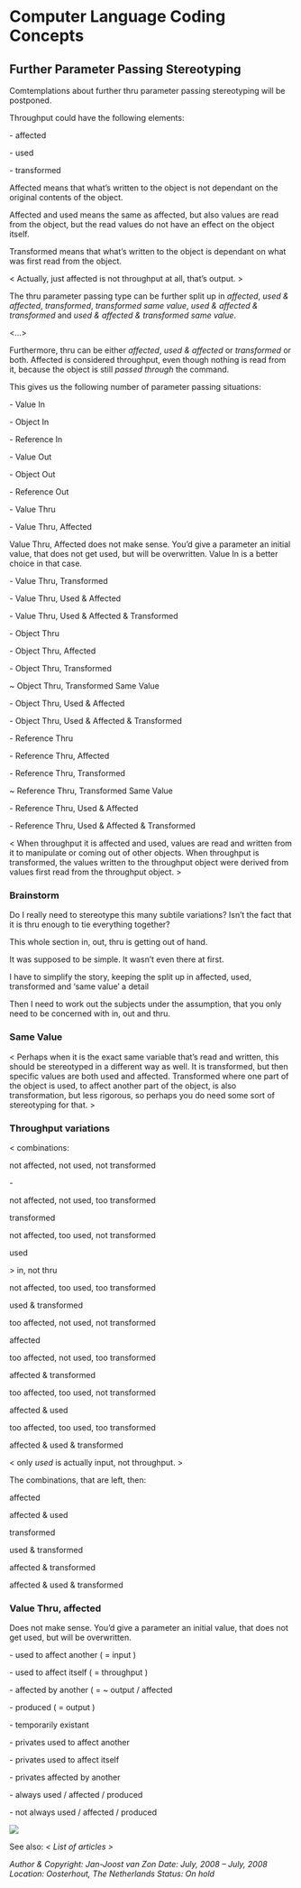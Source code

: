 ﻿Computer Language Coding Concepts
=================================

Further Parameter Passing Stereotyping
--------------------------------------

Comtemplations about further thru parameter passing stereotyping will be postponed.

Throughput could have the following elements:

\- affected

\- used

\- transformed

Affected means that what’s written to the object is not dependant on the original contents of the object.

Affected and used means the same as affected, but also values are read from the object, but the read values do not have an effect on the object itself.

Transformed means that what’s written to the object is dependant on what was first read from the object.

< Actually, just affected is not throughput at all, that’s output. >



The thru parameter passing type can be further split up in *affected*, *used & affected*, *transformed*, *transformed same value*, *used & affected & transformed* and *used & affected & transformed same value*.

<…>

Furthermore, thru can be either *affected*, *used & affected* or *transformed* or both. Affected is considered throughput, even though nothing is read from it, because the object is still *passed through* the command.

This gives us the following number of parameter passing situations:

\- Value In

\- Object In

\- Reference In

\- Value Out

\- Object Out

\- Reference Out

\- Value Thru

\- Value Thru, Affected

Value Thru, Affected does not make sense. You’d give a parameter an initial value, that does not get used, but will be overwritten. Value In is a better choice in that case.

\- Value Thru, Transformed

\- Value Thru, Used & Affected

\- Value Thru, Used & Affected & Transformed

\- Object Thru

\- Object Thru, Affected

\- Object Thru, Transformed

~ Object Thru, Transformed Same Value

\- Object Thru, Used & Affected

\- Object Thru, Used & Affected & Transformed

\- Reference Thru

\- Reference Thru, Affected

\- Reference Thru, Transformed

~ Reference Thru, Transformed Same Value

\- Reference Thru, Used & Affected

\- Reference Thru, Used & Affected & Transformed

< When throughput it is affected and used, values are read and written from it to manipulate or coming out of other objects. When throughput is transformed, the values written to the throughput object were derived from values first read from the throughput object. >

### **Brainstorm**

Do I really need to stereotype this many subtile variations? Isn’t the fact that it is thru enough to tie everything together?

This whole section in, out, thru is getting out of hand.

It was supposed to be simple. It wasn’t even there at first.

I have to simplify the story, keeping the split up in affected, used, transformed and ‘same value’ a detail

Then I need to work out the subjects under the assumption, that you only need to be concerned with in, out and thru.

### **Same Value**

< Perhaps when it is the exact same variable that’s read and written, this should be stereotyped in a different way as well. It is transformed, but then specific values are both used and affected. Transformed where one part of the object is used, to affect another part of the object, is also transformation, but less rigorous, so perhaps you do need some sort of stereotyping for that. >

### **Throughput variations**

< combinations:

not affected, not used, not transformed

\-

not affected, not used, too transformed

transformed

not affected, too used, not transformed

used

\> in, not thru

not affected, too used, too transformed

used & transformed

too affected, not used, not transformed

affected

too affected, not used, too transformed

affected & transformed

too affected, too used, not transformed

affected & used

too affected, too used, too transformed

affected & used & transformed

< only *used* is actually input, not throughput. >

The combinations, that are left, then:

affected

affected & used

transformed

used & transformed

affected & transformed

affected & used & transformed

### **Value Thru, affected**

Does not make sense. You’d give a parameter an initial value, that does not get used, but will be overwritten.




\- used to affect another ( = input )

\- used to affect itself ( = throughput )

\- affected by another ( = ~ output / affected

\- produced ( = output )

\- temporarily existant

\- privates used to affect another

\- privates used to affect itself

\- privates affected by another

\- always used / affected / produced

\- not always used / affected / produced


![](images/Further%20parameter%20passing%20stereotyping.001.png)

See also: *< List of articles >*


*Author & Copyright: Jan-Joost van Zon        Date: July, 2008 – July, 2008        Location: Oosterhout, The Netherlands        Status: On hold*

